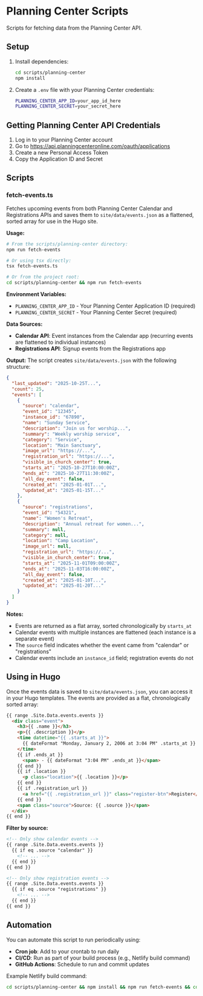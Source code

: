# Planning Center Scripts

Scripts for fetching data from the Planning Center API.

## Setup

1. Install dependencies:
   ```bash
   cd scripts/planning-center
   npm install
   ```

2. Create a `.env` file with your Planning Center credentials:
   ```bash
   PLANNING_CENTER_APP_ID=your_app_id_here
   PLANNING_CENTER_SECRET=your_secret_here
   ```

## Getting Planning Center API Credentials

1. Log in to your Planning Center account
2. Go to https://api.planningcenteronline.com/oauth/applications
3. Create a new Personal Access Token
4. Copy the Application ID and Secret

## Scripts

### fetch-events.ts

Fetches upcoming events from both Planning Center Calendar and Registrations APIs and saves them to `site/data/events.json` as a flattened, sorted array for use in the Hugo site.

**Usage:**
```bash
# From the scripts/planning-center directory:
npm run fetch-events

# Or using tsx directly:
tsx fetch-events.ts

# Or from the project root:
cd scripts/planning-center && npm run fetch-events
```

**Environment Variables:**
- `PLANNING_CENTER_APP_ID` - Your Planning Center Application ID (required)
- `PLANNING_CENTER_SECRET` - Your Planning Center Secret (required)

**Data Sources:**
- **Calendar API**: Event instances from the Calendar app (recurring events are flattened to individual instances)
- **Registrations API**: Signup events from the Registrations app

**Output:**
The script creates `site/data/events.json` with the following structure:
```json
{
  "last_updated": "2025-10-25T...",
  "count": 25,
  "events": [
    {
      "source": "calendar",
      "event_id": "12345",
      "instance_id": "67890",
      "name": "Sunday Service",
      "description": "Join us for worship...",
      "summary": "Weekly worship service",
      "category": "Service",
      "location": "Main Sanctuary",
      "image_url": "https://...",
      "registration_url": "https://...",
      "visible_in_church_center": true,
      "starts_at": "2025-10-27T10:00:00Z",
      "ends_at": "2025-10-27T11:30:00Z",
      "all_day_event": false,
      "created_at": "2025-01-01T...",
      "updated_at": "2025-01-15T..."
    },
    {
      "source": "registrations",
      "event_id": "54321",
      "name": "Women's Retreat",
      "description": "Annual retreat for women...",
      "summary": null,
      "category": null,
      "location": "Camp Location",
      "image_url": null,
      "registration_url": "https://...",
      "visible_in_church_center": true,
      "starts_at": "2025-11-01T09:00:00Z",
      "ends_at": "2025-11-03T16:00:00Z",
      "all_day_event": false,
      "created_at": "2025-01-10T...",
      "updated_at": "2025-01-20T..."
    }
  ]
}
```

**Notes:**
- Events are returned as a flat array, sorted chronologically by `starts_at`
- Calendar events with multiple instances are flattened (each instance is a separate event)
- The `source` field indicates whether the event came from "calendar" or "registrations"
- Calendar events include an `instance_id` field; registration events do not

## Using in Hugo

Once the events data is saved to `site/data/events.json`, you can access it in your Hugo templates. The events are provided as a flat, chronologically sorted array:

```html
{{ range .Site.Data.events.events }}
  <div class="event">
    <h3>{{ .name }}</h3>
    <p>{{ .description }}</p>
    <time datetime="{{ .starts_at }}">
      {{ dateFormat "Monday, January 2, 2006 at 3:04 PM" .starts_at }}
    </time>
    {{ if .ends_at }}
      <span> - {{ dateFormat "3:04 PM" .ends_at }}</span>
    {{ end }}
    {{ if .location }}
      <p class="location">{{ .location }}</p>
    {{ end }}
    {{ if .registration_url }}
      <a href="{{ .registration_url }}" class="register-btn">Register</a>
    {{ end }}
    <span class="source">Source: {{ .source }}</span>
  </div>
{{ end }}
```

**Filter by source:**
```html
<!-- Only show calendar events -->
{{ range .Site.Data.events.events }}
  {{ if eq .source "calendar" }}
    <!-- ... -->
  {{ end }}
{{ end }}

<!-- Only show registration events -->
{{ range .Site.Data.events.events }}
  {{ if eq .source "registrations" }}
    <!-- ... -->
  {{ end }}
{{ end }}
```

## Automation

You can automate this script to run periodically using:

- **Cron job**: Add to your crontab to run daily
- **CI/CD**: Run as part of your build process (e.g., Netlify build command)
- **GitHub Actions**: Schedule to run and commit updates

Example Netlify build command:
```bash
cd scripts/planning-center && npm install && npm run fetch-events && cd ../.. && hugo --minify
```
